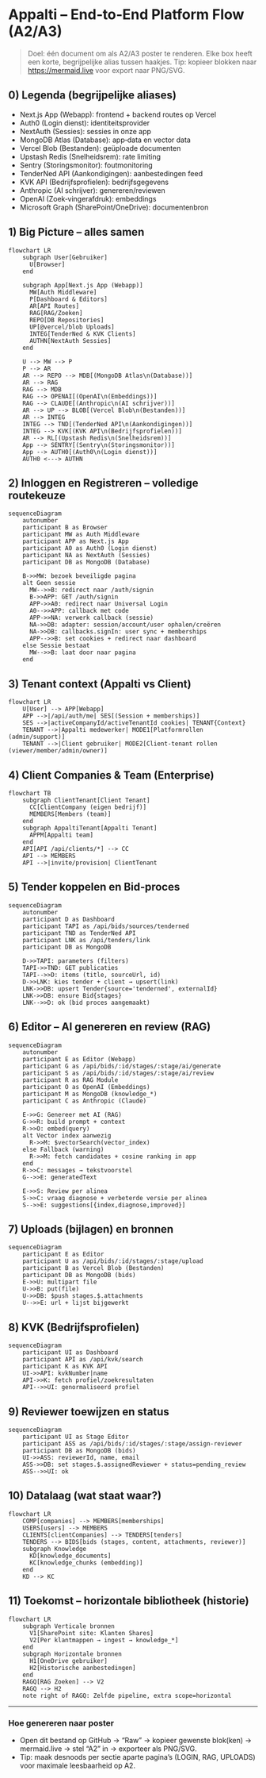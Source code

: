 # Appalti – End‑to‑End Platform Flow (A2/A3)

> Doel: één document om als A2/A3 poster te renderen. Elke box heeft een korte, begrijpelijke alias tussen haakjes.
> Tip: kopieer blokken naar https://mermaid.live voor export naar PNG/SVG.

## 0) Legenda (begrijpelijke aliases)
- Next.js App (Webapp): frontend + backend routes op Vercel
- Auth0 (Login dienst): identiteitsprovider
- NextAuth (Sessies): sessies in onze app
- MongoDB Atlas (Database): app‑data en vector data
- Vercel Blob (Bestanden): geüploade documenten
- Upstash Redis (Snelheidsrem): rate limiting
- Sentry (Storingsmonitor): foutmonitoring
- TenderNed API (Aankondigingen): aanbestedingen feed
- KVK API (Bedrijfsprofielen): bedrijfsgegevens
- Anthropic (AI schrijver): genereren/reviewen
- OpenAI (Zoek‑vingerafdruk): embeddings
- Microsoft Graph (SharePoint/OneDrive): documentenbron

## 1) Big Picture – alles samen
```mermaid
flowchart LR
    subgraph User[Gebruiker]
      U[Browser]
    end

    subgraph App[Next.js App (Webapp)]
      MW[Auth Middleware]
      P[Dashboard & Editors]
      AR[API Routes]
      RAG[RAG/Zoeken]
      REPO[DB Repositories]
      UP[@vercel/blob Uploads]
      INTEG[TenderNed & KVK Clients]
      AUTHN[NextAuth Sessies]
    end

    U --> MW --> P
    P --> AR
    AR --> REPO --> MDB[(MongoDB Atlas\n(Database))]
    AR --> RAG
    RAG --> MDB
    RAG --> OPENAI[(OpenAI\n(Embeddings))]
    RAG --> CLAUDE[(Anthropic\n(AI schrijver))]
    AR --> UP --> BLOB[(Vercel Blob\n(Bestanden))]
    AR --> INTEG
    INTEG --> TND[(TenderNed API\n(Aankondigingen))]
    INTEG --> KVK[(KVK API\n(Bedrijfsprofielen))]
    AR --> RL[(Upstash Redis\n(Snelheidsrem))]
    App --> SENTRY[(Sentry\n(Storingsmonitor))]
    App --> AUTH0[(Auth0\n(Login dienst))]
    AUTH0 <---> AUTHN
```

## 2) Inloggen en Registreren – volledige routekeuze
```mermaid
sequenceDiagram
    autonumber
    participant B as Browser
    participant MW as Auth Middleware
    participant APP as Next.js App
    participant A0 as Auth0 (Login dienst)
    participant NA as NextAuth (Sessies)
    participant DB as MongoDB (Database)

    B->>MW: bezoek beveiligde pagina
    alt Geen sessie
      MW-->>B: redirect naar /auth/signin
      B->>APP: GET /auth/signin
      APP->>A0: redirect naar Universal Login
      A0-->>APP: callback met code
      APP->>NA: verwerk callback (sessie)
      NA->>DB: adapter: session/account/user ophalen/creëren
      NA->>DB: callbacks.signIn: user sync + memberships
      APP-->>B: set cookies + redirect naar dashboard
    else Sessie bestaat
      MW-->>B: laat door naar pagina
    end
```

## 3) Tenant context (Appalti vs Client)
```mermaid
flowchart LR
    U[User] --> APP[Webapp]
    APP -->|/api/auth/me| SES[(Session + memberships)]
    SES -->|activeCompanyId/activeTenantId cookies| TENANT{Context}
    TENANT -->|Appalti medewerker| MODE1[Platformrollen (admin/support)]
    TENANT -->|Client gebruiker| MODE2[Client‑tenant rollen (viewer/member/admin/owner)]
```

## 4) Client Companies & Team (Enterprise)
```mermaid
flowchart TB
    subgraph ClientTenant[Client Tenant]
      CC[ClientCompany (eigen bedrijf)]
      MEMBERS[Members (team)]
    end
    subgraph AppaltiTenant[Appalti Tenant]
      APPM[Appalti team]
    end
    API[API /api/clients/*] --> CC
    API --> MEMBERS
    API -->|invite/provision| ClientTenant
```

## 5) Tender koppelen en Bid‑proces
```mermaid
sequenceDiagram
    autonumber
    participant D as Dashboard
    participant TAPI as /api/bids/sources/tenderned
    participant TND as TenderNed API
    participant LNK as /api/tenders/link
    participant DB as MongoDB

    D->>TAPI: parameters (filters)
    TAPI->>TND: GET publicaties
    TAPI-->>D: items (title, sourceUrl, id)
    D->>LNK: kies tender + client → upsert(link)
    LNK->>DB: upsert Tender{source='tenderned', externalId}
    LNK->>DB: ensure Bid{stages}
    LNK-->>D: ok (bid proces aangemaakt)
```

## 6) Editor – AI genereren en review (RAG)
```mermaid
sequenceDiagram
    autonumber
    participant E as Editor (Webapp)
    participant G as /api/bids/:id/stages/:stage/ai/generate
    participant S as /api/bids/:id/stages/:stage/ai/review
    participant R as RAG Module
    participant O as OpenAI (Embeddings)
    participant M as MongoDB (knowledge_*)
    participant C as Anthropic (Claude)

    E->>G: Genereer met AI (RAG)
    G->>R: build prompt + context
    R->>O: embed(query)
    alt Vector index aanwezig
      R->>M: $vectorSearch(vector_index)
    else Fallback (warning)
      R->>M: fetch candidates + cosine ranking in app
    end
    R->>C: messages → tekstvoorstel
    G-->>E: generatedText

    E->>S: Review per alinea
    S->>C: vraag diagnose + verbeterde versie per alinea
    S-->>E: suggestions[{index,diagnose,improved}]
```

## 7) Uploads (bijlagen) en bronnen
```mermaid
sequenceDiagram
    participant E as Editor
    participant U as /api/bids/:id/stages/:stage/upload
    participant B as Vercel Blob (Bestanden)
    participant DB as MongoDB (bids)
    E->>U: multipart file
    U->>B: put(file)
    U->>DB: $push stages.$.attachments
    U-->>E: url + lijst bijgewerkt
```

## 8) KVK (Bedrijfsprofielen)
```mermaid
sequenceDiagram
    participant UI as Dashboard
    participant API as /api/kvk/search
    participant K as KVK API
    UI->>API: kvkNumber|name
    API->>K: fetch profiel/zoekresultaten
    API-->>UI: genormaliseerd profiel
```

## 9) Reviewer toewijzen en status
```mermaid
sequenceDiagram
    participant UI as Stage Editor
    participant ASS as /api/bids/:id/stages/:stage/assign-reviewer
    participant DB as MongoDB (bids)
    UI->>ASS: reviewerId, name, email
    ASS->>DB: set stages.$.assignedReviewer + status=pending_review
    ASS-->>UI: ok
```

## 10) Datalaag (wat staat waar?)
```mermaid
flowchart LR
    COMP[companies] --> MEMBERS[memberships]
    USERS[users] --> MEMBERS
    CLIENTS[clientCompanies] --> TENDERS[tenders]
    TENDERS --> BIDS[bids (stages, content, attachments, reviewer)]
    subgraph Knowledge
      KD[knowledge_documents]
      KC[knowledge_chunks (embedding)]
    end
    KD --> KC
```

## 11) Toekomst – horizontale bibliotheek (historie)
```mermaid
flowchart LR
    subgraph Verticale bronnen
      V1[SharePoint site: Klanten Shares]
      V2[Per klantmappen → ingest → knowledge_*]
    end
    subgraph Horizontale bronnen
      H1[OneDrive gebruiker]
      H2[Historische aanbestedingen]
    end
    RAGQ[RAG Zoeken] --> V2
    RAGQ --> H2
    note right of RAGQ: Zelfde pipeline, extra scope=horizontal
```

---

### Hoe genereren naar poster
- Open dit bestand op GitHub → “Raw” → kopieer gewenste blok(ken) → mermaid.live → stel “A2” in → exporteer als PNG/SVG.
- Tip: maak desnoods per sectie aparte pagina’s (LOGIN, RAG, UPLOADS) voor maximale leesbaarheid op A2.